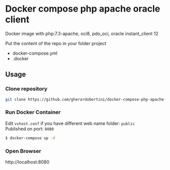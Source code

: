 # Docker compose php apache oracle client
Docker image with php:7.3-apache, oci8, pdo_oci, oracle instant_client 12

Put the content of the repo in your folder project
- docker-compose.yml
- .docker

## Usage

### Clone repository
```bash
git clone https://github.com/gherardobertini/docker-compose-php-apache-oracle.git
```

### Run Docker Container
Edit `vshost.conf` if you have different web name folder: `public`  
Published on port: `8080`

```bash
$ docker-compose up -d
```

### Open Browser
http://localhost:8080
